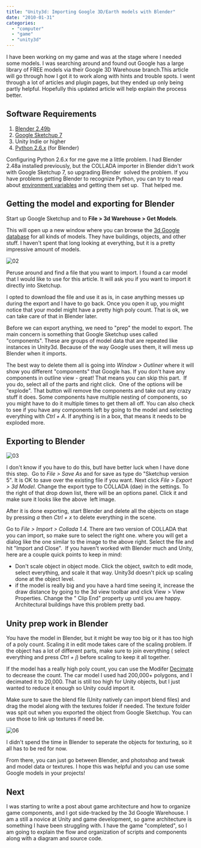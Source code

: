 ```yaml
---
title: "Unity3d: Importing Google 3D/Earth models with Blender"
date: "2010-01-31"
categories: 
  - "computer"
  - "game"
  - "unity3d"
---
```


I have been working on my game and was at the stage where I needed some models. I was searching around and found out Google has a large library of FREE models via their Google 3D Warehouse branch.This article will go through how I got it to work along with hints and trouble spots. I went through a lot of articles and plugin pages, but they ended up only being partly helpful. Hopefully this updated article will help explain the process better.

## Software Requirements

1. [Blender 2.49b](http://www.blender.org/download/get-blender/)
2. [Google Sketchup 7](http://sketchup.google.com/)
3. Unity Indie or higher
4. [Python 2.6.x](http://www.python.org/download/) (for Blender)

Configuring Python 2.6.x for me gave me a little problem. I had Blender 2.48a installed previously, but the COLLADA importer in Blender didn't work with Google Sketchup 7, so upgrading Blender  solved the problem. If you have problems getting Blender to recognize Python, you can try to read about [environment variables](http://www.blender.org/forum/viewtopic.php?t=11938) and getting them set up.  That helped me.

## Getting the model and exporting for Blender

Start up Google Sketchup and to **File > 3d Warehouse > Get Models**.

This will open up a new window where you can browse the [3d Google database](http://sketchup.google.com/3dwarehouse/) for all kinds of models. They have buildings, objects, and other stuff. I haven't spent that long looking at everything, but it is a pretty impressive amount of models.

![02](./images/02.jpg "02")

Peruse around and find a file that you want to import. I found a car model that I would like to use for this article. It will ask you if you want to import it directly into Sketchup.

I opted to download the file and use it as is, in case anything messes up during the export and I have to go back. Once you open it up, you might notice that your model might have a pretty high poly count. That is ok, we can take care of that in Blender later.

Before we can export anything, we need to "prep" the model to export. The main concern is something that Google Sketchup uses called "components". These are groups of model data that are repeated like instances in Unity3d. Because of the way Google uses them, it will mess up Blender when it imports.

The best way to delete them all is going into _Window > Outliner_ where it will show you different "components" that Google has. If you don't have any components in outline view - great! That means you can skip this part.  If you do, select all of the parts and right click.  One of the options will be "explode". That button will remove the components and take out any crazy stuff it does. Some components have multiple nesting of components, so you might have to do it multiple times to get them all off. You can also check to see if you have any components left by going to the model and selecting everything with _Ctrl + A_. If anything is in a box, that means it needs to be exploded more.

## Exporting to Blender

![03](./images/03.gif "03")

I don't know if you have to do this, butI have better luck when I have done this step.  Go to _File > Save As_ and for save as type do "Sketchup version 5". It is OK to save over the existing file if you want. Next click _File > Export > 3d Model_. Change the export type to COLLADA (dae) in the settings. To the right of that drop down list, there will be an options panel. Click it and make sure it looks like the above  left image.

After it is done exporting, start Blender and delete all the objects on stage by pressing _a_ then _Ctrl + x_ to delete everything in the scene.

Go to _File > Import > Collada 1.4._ There are two version of COLLADA that you can import, so make sure to select the right one. where you will get a dialog like the one similar to the image to the above right. Select the file and hit "Import and Close".  If you haven't worked with Blender much and Unity, here are a couple quick points to keep in mind:

- Don't scale object in object mode. Click the object, switch to edit mode, select everything, and scale it that way. Unity3d doesn't pick up scaling done at the object level.
- if the model is really big and you have a hard time seeing it, increase the draw distance by going to the 3d view toolbar and click View > View Properties. Change the " Clip End" property up until you are happy. Architectural buildings have this problem pretty bad.

## Unity prep work in Blender

You have the model in Blender, but it might be way too big or it has too high of a poly count. Scaling it in edit mode takes care of the scaling problem. If the object has a lot of different parts, make sure to join everything ( select everything and press _Ctrl + j_) before scaling to keep it all together.

If the model has a really high poly count, you can use the Modifer [Decimate](http://wiki.blender.org/index.php/Doc:Manual/Modifiers/Mesh/Decimate) to decrease the count. The car model I used had 200,000+ polygons, and I decimated it to 20,000. That is still too high for Unity objects, but I just wanted to reduce it enough so Unity could import it.

Make sure to save the blend file (Unity natively can import blend files) and drag the model along with the textures folder if needed. The texture folder was spit out when you exported the object from Google Sketchup. You can use those to link up textures if need be.

![06](./images/06.jpg "06")

I didn't spend the time in Blender to seperate the objects for texturing, so it all has to be red for now.

From there, you can just go between Blender, and photoshop and tweak and model data or textures. I hope this was helpful and you can use some Google models in your projects!

## Next

I was starting to write a post about game architecture and how to organize game components, and I got side-tracked by the 3d Google Warehouse. I am a still a novice at Unity and game development, so game architecture is something I have been struggling with. I have the game "completed", so I am going to explain the flow and organization of scripts and components along with a diagram and source code.
